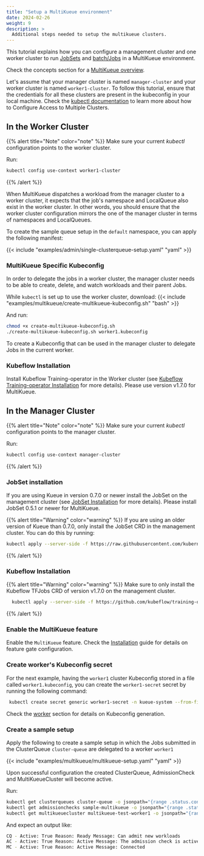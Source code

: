 ```yaml
---
title: "Setup a MultiKueue environment"
date: 2024-02-26
weight: 9
description: >
  Additional steps needed to setup the multikueue clusters.
---
```


This tutorial explains how you can configure a management cluster and one worker cluster to run [JobSets](/docs/tasks/run_jobsets/#jobset-definition) and [batch/Jobs](/docs/tasks/run_jobs/#1-define-the-job) in a MultiKueue environment.

Check the concepts section for a [MultiKueue overview](/docs/concepts/multikueue/). 

Let's assume that your manager cluster is named `manager-cluster` and your worker cluster is named `worker1-cluster`.
To follow this tutorial, ensure that the credentials for all these clusters are present in the kubeconfig in your local machine.
Check the [kubectl documentation](https://kubernetes.io/docs/tasks/access-application-cluster/configure-access-multiple-clusters/) to learn more about how to Configure Access to Multiple Clusters.

## In the Worker Cluster

{{% alert title="Note" color="note" %}}
Make sure your current _kubectl_ configuration points to the worker cluster.

Run:
```bash
kubectl config use-context worker1-cluster
```
{{% /alert %}}

When MultiKueue dispatches a workload from the manager cluster to a worker cluster, it expects that the job's namespace and LocalQueue also exist in the worker cluster.
In other words, you should ensure that the worker cluster configuration mirrors the one of the manager cluster in terms of namespaces and LocalQueues.

To create the sample queue setup in the `default` namespace, you can apply the following manifest:

{{< include "examples/admin/single-clusterqueue-setup.yaml" "yaml" >}}

### MultiKueue Specific Kubeconfig


In order to delegate the jobs in a worker cluster, the manager cluster needs to be able to create, delete, and watch workloads and their parent Jobs.

While `kubectl` is set up to use the worker cluster, download: 
{{< include "examples/multikueue/create-multikueue-kubeconfig.sh" "bash" >}}

And run:

```bash
chmod +x create-multikueue-kubeconfig.sh
./create-multikueue-kubeconfig.sh worker1.kubeconfig
```

To create a Kubeconfig that can be used in the manager cluster to delegate Jobs in the current worker.

### Kubeflow Installation

Install Kubeflow Training-operator in the Worker cluster (see [Kubeflow Training-operator Installation](https://www.kubeflow.org/docs/components/training/installation/)
for more details). Please use version v1.7.0 for MultiKueue.

## In the Manager Cluster

{{% alert title="Note" color="note" %}}
Make sure your current _kubectl_ configuration points to the manager cluster.

Run:
```bash
kubectl config use-context manager-cluster
```
{{% /alert %}}

### JobSet installation

If you are using Kueue in version 0.7.0 or newer install the JobSet on the
management cluster (see [JobSet Installation](https://jobset.sigs.k8s.io/docs/installation/)
for more details). Please install JobSet 0.5.1 or newer for MultiKueue.

{{% alert title="Warning" color="warning" %}}
If you are using an older version of Kueue than 0.7.0, only install the JobSet
CRD in the management cluster. You can do this by running:
```bash
kubectl apply --server-side -f https://raw.githubusercontent.com/kubernetes-sigs/jobset/v0.5.1/config/components/crd/bases/jobset.x-k8s.io_jobsets.yaml
```
{{% /alert %}}

### Kubeflow Installation

{{% alert title="Warning" color="warning" %}}
Make sure to only install the Kubeflow TFJobs CRD of version v1.7.0 on the management cluster.

```bash
  kubectl apply --server-side -f https://github.com/kubeflow/training-operator/blob/v1.7.0/manifests/base/crds/kubeflow.org_tfjobs.yaml
```
{{% /alert %}}

### Enable the MultiKueue feature

Enable the `MultiKueue` feature.
Check the [Installation](/docs/installation/#change-the-feature-gates-configuration) guide for details on feature gate configuration.

### Create worker's Kubeconfig secret

For the next example, having the `worker1` cluster Kubeconfig stored in a file called `worker1.kubeconfig`, you can create the `worker1-secret` secret by running the following command:

```bash
 kubectl create secret generic worker1-secret -n kueue-system --from-file=kubeconfig=worker1.kubeconfig
```

Check the [worker](#multikueue-specific-kubeconfig) section for details on Kubeconfig generation.

### Create a sample setup

Apply the following to create a sample setup in which the Jobs submitted in the ClusterQueue `cluster-queue` are delegated to a worker `worker1`

{{< include "examples/multikueue/multikueue-setup.yaml" "yaml" >}}

Upon successful configuration the created ClusterQueue, AdmissionCheck and MultiKueueCluster will become active.

Run: 
```bash
kubectl get clusterqueues cluster-queue -o jsonpath="{range .status.conditions[?(@.type == \"Active\")]}CQ - Active: {@.status} Reason: {@.reason} Message: {@.message}{'\n'}{end}"
kubectl get admissionchecks sample-multikueue -o jsonpath="{range .status.conditions[?(@.type == \"Active\")]}AC - Active: {@.status} Reason: {@.reason} Message: {@.message}{'\n'}{end}"
kubectl get multikueuecluster multikueue-test-worker1 -o jsonpath="{range .status.conditions[?(@.type == \"Active\")]}MC - Active: {@.status} Reason: {@.reason} Message: {@.message}{'\n'}{end}"
```

And expect an output like:
```bash
CQ - Active: True Reason: Ready Message: Can admit new workloads
AC - Active: True Reason: Active Message: The admission check is active
MC - Active: True Reason: Active Message: Connected
```
